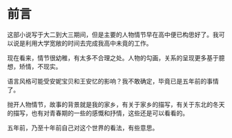 # 前言

这部小说写于大二到大三期间，但是主要的人物情节早在高中便已构思好了。我可以说是利用大学宽敞的时间去完成我高中未竟的工作。

现在看来，情节很幼稚，有太多不合理之处。人物的勾画，关系的呈现更多基于臆想，矫情，不现实。

语言风格可能受安妮宝贝和王安忆的影响？我不敢确定，毕竟已是五年前的事情了。

抛开人物情节，故事的背景就是我的家乡，有关于家乡的描写，有关于东北的冬天的描写，也有对青春期的一些的感慨和抒情，这些还是可以看看的。

五年前，乃至十年前自己对这个世界的看法，有些意思。
